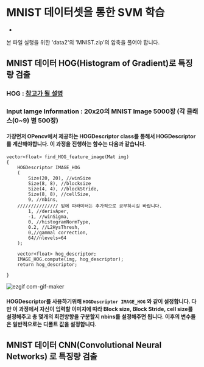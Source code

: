 # MNIST 데이터셋을 통한 SVM 학습
* 

본 파일 실행을 위한 'data2'의 'MNIST.zip'의 압축을 풀어야 합니다.
<br>


## MNIST 데이터 HOG(Histogram of Gradient)로 특징량 검출

### HOG : [참고가 될 설명](https://donghwa-kim.github.io/hog.html)


### Input Iamge Information : 20x20의 MNIST Image 5000장 (각 클래스(0~9) 별 500장)

#### 가장먼저 OPencv에서 제공하는 HOGDescriptor class를 통해서 HOGDescriptor를 계산해야합니다. 이 과정을 진행하는 함수는 다음과 같습니다.

```
vector<float> find_HOG_feature_image(Mat img)
{
	HOGDescriptor IMAGE_HOG
	(
		Size(20, 20), //winSize
		Size(8, 8), //blocksize
		Size(4, 4), //blockStride,
		Size(8, 8), //cellSize,
		9, //nbins,
    /////////////// 밑에 파라미터는 추가적으로 공부하시길 바랍니다.
		1, //derivAper,
		-1, //winSigma,
		0, //histogramNormType,
		0.2, //L2HysThresh,
		0,//gammal correction,
		64//nlevels=64
	);

	vector<float> hog_descriptor;
	IMAGE_HOG.compute(img, hog_descriptor);
	return hog_descriptor;

}
```
![ezgif com-gif-maker](https://user-images.githubusercontent.com/44772344/52755939-0c5eeb00-3043-11e9-9e1c-c9a236566788.gif) <br>

#### HOGDescriptor를 사용하기위해 `HOGDescriptor IMAGE_HOG` 와 같이 설정합니다. 다만 이 과정에서 자신이 입력할 이미지에 따라 Block size, Block Stride, cell size를 설정해주고 총 몇개의 회전방향을 구분할지 nbins를 설정해주면 됩니다. 이후의 변수들은 일반적으로는 디폴트 값을 설정합니다. 

## MNIST 데이터 CNN(Convolutional Neural Networks) 로 특징량 검출

